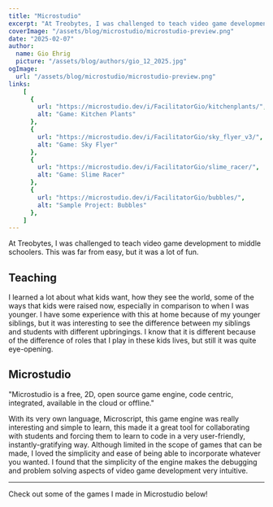 ```yaml
---
title: "Microstudio"
excerpt: "At Treobytes, I was challenged to teach video game development. Here's what I learned."
coverImage: "/assets/blog/microstudio/microstudio-preview.png"
date: "2025-02-07"
author:
  name: Gio Ehrig
  picture: "/assets/blog/authors/gio_12_2025.jpg"
ogImage:
  url: "/assets/blog/microstudio/microstudio-preview.png"
links: 
    [
      {
        url: "https://microstudio.dev/i/FacilitatorGio/kitchenplants/", 
        alt: "Game: Kitchen Plants"
      },
      {
        url: "https://microstudio.dev/i/FacilitatorGio/sky_flyer_v3/",
        alt: "Game: Sky Flyer"
      },
      {
        url: "https://microstudio.dev/i/FacilitatorGio/slime_racer/", 
        alt: "Game: Slime Racer"
      },
      {
        url: "https://microstudio.dev/i/FacilitatorGio/bubbles/",
        alt: "Sample Project: Bubbles"
      },
    ]
---
```


At Treobytes, I was challenged to teach video game development to middle schoolers. This was far from easy, but it was a lot of fun.

## Teaching

I learned a lot about what kids want, how they see the world, some of the ways that kids were raised now, especially in comparison to when I was younger. I have some experience with this at home because of my younger siblings, but it was interesting to see the difference between my siblings and students with different upbringings. I know that it is different because of the difference of roles that I play in these kids lives, but still it was quite eye-opening.

<!-- about me but the long version -->
## Microstudio

"Microstudio is a free, 2D, open source game engine, code centric, integrated, available in the cloud or offline." 

With its very own language, Microscript, this game engine was really interesting and simple to learn, this made it a great tool for collaborating with students and forcing them to learn to code in a very user-friendly, instantly-gratifying way. Although limited in the scope of games that can be made, I loved the simplicity and ease of being able to incorporate whatever you wanted. I found that the simplicity of the engine makes the debugging and problem solving aspects of video game development very intuitive. 

--- 
Check out some of the games I made in Microstudio below! 




